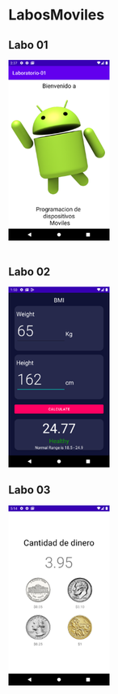 # LabosMoviles

## Labo 01

<div> 
<img src="./Screenshot/Lab01.png" width="200">
</div>
<br>

## Labo 02

<div> 
<img src="./Screenshot/Lab02.png" width="200">
</div>

## Labo 03

<div> 
<img src="./Screenshot/Labo03.png" width="200">
</div>
